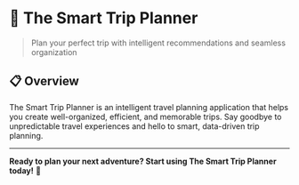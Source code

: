 # 🧳 The Smart Trip Planner

> Plan your perfect trip with intelligent recommendations and seamless organization

## 📋 Overview

The Smart Trip Planner is an intelligent travel planning application that helps you create well-organized, efficient, and memorable trips. Say goodbye to unpredictable travel experiences and hello to smart, data-driven trip planning.

---

**Ready to plan your next adventure? Start using The Smart Trip Planner today!** 🌟
